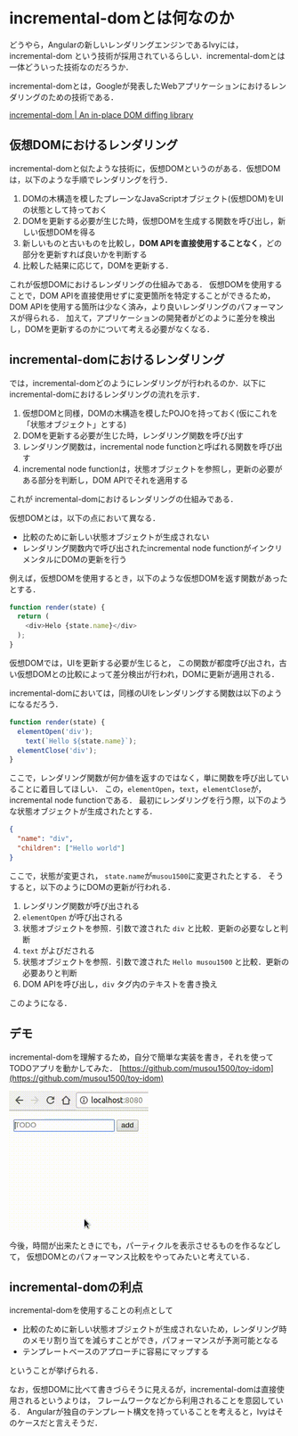 # incremental-domとは何なのか

どうやら，Angularの新しいレンダリングエンジンであるIvyには，incremental-dom という技術が採用されているらしい．incremental-domとは一体どういった技術なのだろうか．

incremental-domとは，Googleが発表したWebアプリケーションにおけるレンダリングのための技術である．

[incremental-dom | An in-place DOM diffing library](http://google.github.io/incremental-dom/)



## 仮想DOMにおけるレンダリング

incremental-domと似たような技術に，仮想DOMというのがある．仮想DOMは，以下のような手順でレンダリングを行う．

1. DOMの木構造を模したプレーンなJavaScriptオブジェクト(仮想DOM)をUIの状態として持っておく
2. DOMを更新する必要が生じた時，仮想DOMを生成する関数を呼び出し，新しい仮想DOMを得る
3. 新しいものと古いものを比較し，**DOM APIを直接使用することなく**，どの部分を更新すれば良いかを判断する
4. 比較した結果に応じて，DOMを更新する．

これが仮想DOMにおけるレンダリングの仕組みである．
仮想DOMを使用することで，DOM APIを直接使用せずに変更箇所を特定することができるため，DOM APIを使用する箇所は少なく済み，より良いレンダリングのパフォーマンスが得られる．
加えて，アプリケーションの開発者がどのように差分を検出し，DOMを更新するのかについて考える必要がなくなる．



## incremental-domにおけるレンダリング

では，incremental-domどのようにレンダリングが行われるのか．以下にincremental-domにおけるレンダリングの流れを示す．

1. 仮想DOMと同様，DOMの木構造を模したPOJOを持っておく(仮にこれを「状態オブジェクト」とする)
2. DOMを更新する必要が生じた時，レンダリング関数を呼び出す
3. レンダリング関数は，incremental node functionと呼ばれる関数を呼び出す
4. incremental node functionは，状態オブジェクトを参照し，更新の必要がある部分を判断し，DOM APIでそれを適用する

これが incremental-domにおけるレンダリングの仕組みである．

仮想DOMとは，以下の点において異なる．
* 比較のために新しい状態オブジェクトが生成されない
* レンダリング関数内で呼び出されたincremental node functionがインクリメンタルにDOMの更新を行う

例えば，仮想DOMを使用するとき，以下のような仮想DOMを返す関数があったとする．

```javascript
function render(state) {
  return (
    <div>Helo {state.name}</div>
  );
}
```

仮想DOMでは，UIを更新する必要が生じると，
この関数が都度呼び出され，古い仮想DOMとの比較によって差分検出が行われ，DOMに更新が適用される．

incremental-domにおいては，同様のUIをレンダリングする関数は以下のようになるだろう．

```javascript
function render(state) {
  elementOpen('div');
    text(`Hello ${state.name}`);
  elementClose('div');
}
```

ここで，レンダリング関数が何か値を返すのではなく，単に関数を呼び出していることに着目してほしい．
この，`elementOpen`，`text`，`elementClose`が，incremental node functionである．
最初にレンダリングを行う際，以下のような状態オブジェクトが生成されたとする．

```json
{
  "name": "div",
  "children": ["Hello world"]
}
```

ここで，状態が変更され， `state.name`が`musou1500`に変更されたとする．
そうすると，以下のようにDOMの更新が行われる．

1. レンダリング関数が呼び出される
2. `elementOpen` が呼び出される
  1. 状態オブジェクトを参照．引数で渡された `div` と比較．更新の必要なしと判断
3. `text` がよびだされる
  1. 状態オブジェクトを参照．引数で渡された `Hello musou1500` と比較．更新の必要ありと判断
  2. DOM APIを呼び出し，`div` タグ内のテキストを書き換え

このようになる．

## デモ

incremental-domを理解するため，自分で簡単な実装を書き，それを使ってTODOアプリを動かしてみた．
[https://github.com/musou1500/toy-idom](https://github.com/musou1500/toy-idom)

![](./idom-todo-screenshot.gif)

今後，時間が出来たときにでも，パーティクルを表示させるものを作るなどして，
仮想DOMとのパフォーマンス比較をやってみたいと考えている．

## incremental-domの利点


incremental-domを使用することの利点として

* 比較のために新しい状態オブジェクトが生成されないため，レンダリング時のメモリ割り当てを減らすことができ，パフォーマンスが予測可能となる
* テンプレートベースのアプローチに容易にマップする

ということが挙げられる．

なお，仮想DOMに比べて書きづらそうに見えるが，incremental-domは直接使用されるというよりは，
フレームワークなどから利用されることを意図している．
Angularが独自のテンプレート構文を持っていることを考えると，Ivyはそのケースだと言えそうだ．

